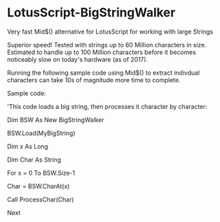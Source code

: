 # LotusScript-BigStringWalker
Very fast Mid$() alternative for LotusScript for working with large Strings

Superior speed! Tested with strings up to 60 Million characters in size. Estimated to handle up to 100 Million characters before it becomes noticeably slow on today's hardware (as of 2017).

Running the following sample code using Mid$() to extract indivdual characters can take 10s of magnitude more time to complete.


Sample code:

'This code loads a big string, then processes it character by character:

Dim BSW As New BigStringWalker

BSW.Load(MyBigString)


Dim x As Long

Dim Char As String

For x = 0 To BSW.Size-1

  Char = BSW.CharAt(x)

  Call ProcessChar(Char)

Next

